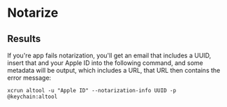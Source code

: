 # Notarize

## Results

If you're app fails notarization, you'll get an email that includes a UUID, insert that and your Apple ID into the following command, and some metadata will be output, which includes a URL, that URL then contains the error message:

	xcrun altool -u "Apple ID" --notarization-info UUID -p @keychain:altool
